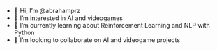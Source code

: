 - 👋 Hi, I’m @abrahamprz
- 👀 I’m interested in AI and videogames
- 🌱 I’m currently learning about Reinforcement Learning and NLP with Python
- 💞️ I’m looking to collaborate on AI and videogame projects

<!---
AbrahamPrz/AbrahamPrz is a ✨ special ✨ repository because its `README.md` (this file) appears on your GitHub profile.
You can click the Preview link to take a look at your changes.
--->
